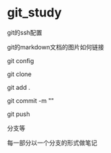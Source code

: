 # git_study

git的ssh配置

git的markdown文档的图片如何链接

git config

git clone

git add .

git commit -m ""

git push

分支等

每一部分以一个分支的形式做笔记



